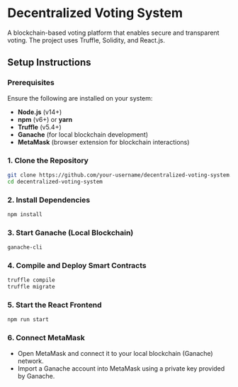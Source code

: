 # Decentralized Voting System

A blockchain-based voting platform that enables secure and transparent voting. The project uses Truffle, Solidity, and React.js.

## Setup Instructions

### Prerequisites

Ensure the following are installed on your system:

- **Node.js** (v14+)
- **npm** (v6+) or **yarn**
- **Truffle** (v5.4+)
- **Ganache** (for local blockchain development)
- **MetaMask** (browser extension for blockchain interactions)

### 1. Clone the Repository

```bash
git clone https://github.com/your-username/decentralized-voting-system.git
cd decentralized-voting-system
```

### 2. Install Dependencies

```bash
npm install
```

### 3. Start Ganache (Local Blockchain)

```bash
ganache-cli
```

### 4. Compile and Deploy Smart Contracts

```bash
truffle compile
truffle migrate
```

### 5. Start the React Frontend

```bash
npm run start
```

### 6. Connect MetaMask

- Open MetaMask and connect it to your local blockchain (Ganache) network.
- Import a Ganache account into MetaMask using a private key provided by Ganache.
